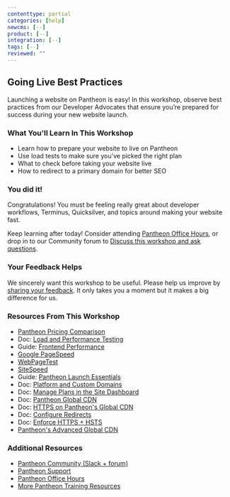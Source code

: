 ```yaml
---
contenttype: partial
categories: [help]
newcms: [--]
product: [--]
integration: [--]
tags: [--]
reviewed: ""
---
```


## Going Live Best Practices

Launching a website on Pantheon is easy! In this workshop, observe best practices from our Developer Advocates that ensure you’re prepared for success during your new website launch.

### What You'll Learn In This Workshop

- Learn how to prepare your website to live on Pantheon
- Use load tests to make sure you've picked the right plan
- What to check before taking your website live
- How to redirect to a primary domain for better SEO

 <Youtube src="c2yF3Bm-h4k" title="Going Live Best Practices" start="17" />

### You did it!

Congratulations! You must be feeling really great about developer workflows, Terminus, Quicksilver, and topics around making your website fast. 

Keep learning after today! Consider attending [Pantheon Office Hours](https://pantheon.io/agencies/office-hours), or drop in to our Community forum to [Discuss this workshop and ask questions](https://discuss.pantheon.io/c/pantheon-training/going-live-best-practices/56).

### Your Feedback Helps

We sincerely want this workshop to be useful. Please help us improve by [sharing your feedback](https://www.getfeedback.com/r/FHnfj1n8?gf_q[8821859]=17495041). It only takes you a moment but it makes a big difference for us.

### Resources From This Workshop

- [Pantheon Pricing Comparison](https://pantheon.io/plans/pricing-comparison)
- Doc: [Load and Performance Testing](/load-and-performance-testing)
- Guide: [Frontend Performance](/guides/frontend-performance)
- [Google PageSpeed](https://developers.google.com/speed/pagespeed/insights/)
- [WebPageTest](https://www.webpagetest.org)
- [SiteSpeed](https://www.sitespeed.io/)
- Guide: [Pantheon Launch Essentials](/going-live)
- Doc: [Platform and Custom Domains](/guides/domains)
- Doc: [Manage Plans in the Site Dashboard](/select-plan)
- Doc: [Pantheon Global CDN](/guides/global-cdn)
- Doc: [HTTPS on Pantheon's Global CDN](/free-https)
- Doc: [Configure Redirects](/guides/redirect)
- Doc: [Enforce HTTPS + HSTS](/pantheon-yml#enforce-https--hsts)
- [Pantheon's Advanced Global CDN](https://pantheon.io/product/advanced-global-cdn)


### Additional Resources

- [Pantheon Community (Slack + forum)](/pantheon-community)
- [Pantheon Support](/guides/support)
- [Pantheon Office Hours](https://pantheon.io/agencies/office-hours)
- [More Pantheon Training Resources](https://pantheon.io/learn-pantheon)
